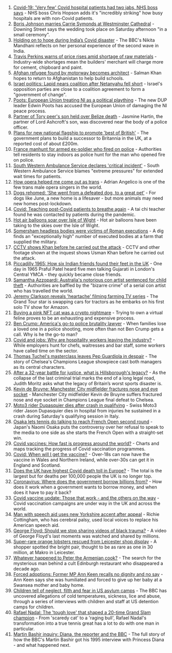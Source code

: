 1. [Covid-19: 'Very few' Covid hospital patients had two jabs, NHS boss says](https://www.bbc.co.uk/news/uk-57294438) - NHS boss Chris Hopson adds it's "incredibly striking" how busy hospitals are with non-Covid patients.
2. [Boris Johnson marries Carrie Symonds at Westminster Cathedral](https://www.bbc.co.uk/news/uk-57296472) - Downing Street says the wedding took place on Saturday afternoon "in a small ceremony".
3. [Holding on to hope during India’s Covid disaster](https://www.bbc.co.uk/news/world-asia-india-57286411) - The BBC's Nikita Mandhani reflects on her personal experience of the second wave in India.
4. [Travis Perkins warns of price rises amid shortage of raw materials](https://www.bbc.co.uk/news/business-57299350) - Industry-wide shortages mean the builders' merchant will charge more for cement, chipboard and paint.
5. [Afghan refugee found by motorway becomes architect](https://www.bbc.co.uk/news/uk-england-leicestershire-57284728) - Salman Khan hopes to return to Afghanistan to help build schools.
6. [Israel politics: Lapid nears coalition after Netanyahu fell short](https://www.bbc.co.uk/news/world-latin-america-57298509) - Israel's opposition parties are close to a coalition agreement to form a "government of change".
7. [Poots: European Union treating NI as a political plaything](https://www.bbc.co.uk/news/uk-northern-ireland-57299360) - The new DUP leader Edwin Poots has accused the European Union of damaging the NI peace process.
8. [Partner of Tory peer's son held over Belize death](https://www.bbc.co.uk/news/world-latin-america-57298507) - Jasmine Hartin, the partner of Lord Ashcroft's son, was discovered near the body of a police officer.
9. [Plans for new national flagship to promote 'best of British'](https://www.bbc.co.uk/news/uk-57293882) - The government plans to build a successor to Britannia in the UK, at a reported cost of about £200m.
10. [France manhunt for armed ex-soldier who fired on police](https://www.bbc.co.uk/news/world-europe-57299850) - Authorities tell residents to stay indoors as police hunt for the man who opened fire on police.
11. [South Western Ambulance Service declares 'critical incident'](https://www.bbc.co.uk/news/uk-england-57298467) - South Western Ambulance Service blames "extreme pressures" for extended wait times for patients.
12. [How opera helped me come out as trans](https://www.bbc.co.uk/news/uk-57275103) - Adrian Angelico is one of the few trans male opera singers in the world.
13. [Dogs rehomed: ‘She went from a defeated dog, to a great pet’](https://www.bbc.co.uk/news/uk-northern-ireland-57200393) - For dogs like June, a new home is a lifesaver - but more animals may need new homes post-lockdown.
14. [Covid: Teaching post-Covid patients to breathe again](https://www.bbc.co.uk/news/uk-england-derbyshire-57185704) - A tai chi teacher found he was contacted by patients during the pandemic.
15. [Hot air balloons soar over Isle of Wight](https://www.bbc.co.uk/news/uk-england-hampshire-57299288) - Hot air balloons have been taking to the skies over the Isle of Wight.
16. [Somersham headless bodies were victims of Roman executions](https://www.bbc.co.uk/news/uk-england-cambridgeshire-57189875) - A dig finds an "exceptionally high" number of executed bodies at a farm that supplied the military.
17. [CCTV shows Khan before he carried out the attack](https://www.bbc.co.uk/news/uk-57283303) - CCTV and other footage shown at the inquest shows Usman Khan before he carried out the attack.
18. [Piccadilly 1965: How six Indian friends found their feet in the UK](https://www.bbc.co.uk/news/stories-57285369) - One day in 1965 Praful Patel heard five men talking Gujarati in London's Central YMCA - they quickly became close friends.
19. [Samantha Azzopardi: Australia's notorious con artist sentenced for child theft](https://www.bbc.co.uk/news/world-australia-57284621) - Authorities are baffled by the "bizarre crime" of a serial con artist who has travelled the world.
20. [Jeremy Clarkson reveals 'heartache' filming farming TV series](https://www.bbc.co.uk/news/entertainment-arts-57101577) - The Grand Tour star is swapping cars for tractors as he embarks on his first solo TV show for Amazon.
21. [Buying a pink NFT cat was a crypto nightmare](https://www.bbc.co.uk/news/technology-57273904) - Trying to own a virtual feline proves to be an exhausting and expensive process.
22. [Ben Crump: America's go-to police brutality lawyer](https://www.bbc.co.uk/news/world-us-canada-57038162) - When families lose a loved one in a police shooting, more often than not Ben Crump gets a call. Why is he the go-to man?
23. [Covid and jobs: Why are hospitality workers leaving the industry?](https://www.bbc.co.uk/news/uk-wales-57241370) - While employers hunt for chefs, waitresses and bar staff, some workers have called time on the sector.
24. [Thomas Tuchel's masterclass leaves Pep Guardiola in despair](https://www.bbc.co.uk/sport/football/57296303) - The story of Chelsea's Champions League showpiece cast both managers as its central characters.
25. [After a 32-year battle for justice, what is Hillsborough's legacy?](https://www.bbc.co.uk/news/uk-57281398) - As the collapse of the last criminal trial marks the end of a long legal road, Judith Moritz asks what the legacy of Britain’s worst sports disaster is.
26. [Kevin de Bruyne: Manchester City midfielder fractures nose and eye socket](https://www.bbc.co.uk/sport/football/57299661) - Manchester City midfielder Kevin de Bruyne suffers fractured nose and eye socket in Champions League final defeat to Chelsea.
27. [Moto3 rider Dupasquier dies after crash in qualifying](https://www.bbc.co.uk/sport/motorsport/57299713) - Swiss Moto3 rider Jason Dupasquier dies in hospital from injuries he sustained in a crash during Saturday's qualifying session in Italy.
28. [Osaka lets tennis do talking to reach French Open second round](https://www.bbc.co.uk/sport/tennis/57290172) - Japan's Naomi Osaka puts the controversy over her refusal to speak to the media to one side as she starts the French Open with a straight-set win.
29. [Covid vaccines: How fast is progress around the world?](https://www.bbc.co.uk/news/world-56237778) - Charts and maps tracking the progress of Covid vaccination programmes.
30. [Covid: When will I get the vaccine?](https://www.bbc.co.uk/news/health-55045639) - Over-18s can now have the vaccine in Wales and Northern Ireland, while over-30s can get it in England and Scotland.
31. [Does the UK have highest Covid death toll in Europe?](https://www.bbc.co.uk/news/57268471) - The total is the largest but for deaths per 100,000 people the UK is no longer top.
32. [Coronavirus: Where does the government borrow billions from?](https://www.bbc.co.uk/news/business-50504151) - How does it work when a government wants to borrow money, and when does it have to pay it back?
33. [Covid vaccine update: Those that work - and the others on the way](https://www.bbc.co.uk/news/health-51665497) - Covid vaccination campaigns are under way in the UK and across the world.
34. [Man with speech aid uses new Yorkshire accent after appeal](https://www.bbc.co.uk/news/uk-england-humber-57274521) - Richie Cottingham, who has cerebral palsy, used local voices to replace his American speech aid.
35. [George Floyd: Should we stop sharing videos of black trauma?](https://www.bbc.co.uk/news/newsbeat-57229705) - A video of George Floyd's last moments was watched and shared by millions.
36. [Super-rare orange lobsters rescued from Leicester shop display](https://www.bbc.co.uk/news/uk-england-leicestershire-57283428) - A shopper spotted the bright pair, thought to be as rare as one in 30 million, at Makro in Leicester.
37. [Whatever happened to Peter the Armenian cook?](https://www.bbc.co.uk/news/uk-scotland-57200613) - The search for the mysterious man behind a cult Edinburgh restaurant who disappeared a decade ago.
38. [Forced adoptions: Former MP Ann Keen recalls no dignity and no say](https://www.bbc.co.uk/news/uk-wales-57251782) - Ann Keen says she was humiliated and forced to give up her baby at a Swansea mother and baby home.
39. [Children tell of neglect, filth and fear in US asylum camps](https://www.bbc.co.uk/news/world-us-canada-57149721) - The BBC has uncovered allegations of cold temperatures, sickness, lice and abuse, through a series of interviews with children and staff at US detention camps for children.
40. [Rafael Nadal: The 'tough love' that shaped a 20-time Grand Slam champion](https://www.bbc.co.uk/sport/tennis/56090941) - From 'scaredy cat' to a 'raging bull', Rafael Nadal's transformation into a true tennis great has a lot to do with one man in particular.
41. [Martin Bashir inquiry: Diana, the reporter and the BBC](https://www.bbc.co.uk/news/uk-56680229) - The full story of how the BBC's Martin Bashir got his 1995 interview with Princess Diana - and what happened next.
